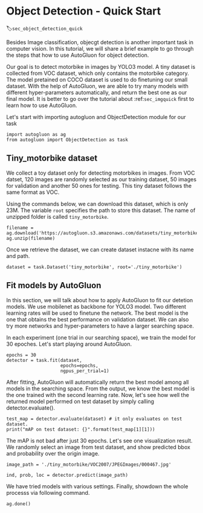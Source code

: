 # Object Detection - Quick Start
:label:`sec_object_detection_quick`

Besides Image classification, objecgt detection is another important task in computer vision. In this tutorial, we will share a brief example to go through the steps that how to use AutoGluon for object detection.

Our goal is to detect motorbike in images by YOLO3 model. A tiny dataset is collected from VOC dataset, which only contains the motorbike category. The model pretained on COCO dataset is used to do finetuning our small dataset. With the help of AutoGluon, we are able to try many models with different hyper-parameters automatically, and return the best one as our final model. It is better to go over the tutorial about :ref:`sec_imgquick` first to learn how to use AutoGluon.

Let's start with importing autogluon and ObjectDetection module for our task 
```{.python .input}
import autogluon as ag
from autogluon import ObjectDetection as task
```

## Tiny_motorbike dataset
We collect a toy dataset only for detecting motorbikes in images. From VOC datset, 120 images are randomly selected as our training dataset, 50 images for validation and another 50 ones for testing. This tiny dataset follows the same format as VOC. 

Using the commands below, we can download this dataset, which is only 23M. The variable `root` specifies the path to store this dataset. The name of unzipped folder is called `tiny_motorbike`.

```{.python .input}
filename = ag.download('https://autogluon.s3.amazonaws.com/datasets/tiny_motorbike.zip')
ag.unzip(filename)
```

Once we retrieve the dataset, we can create dataset instacne with its name and path.
```{.python .input}
dataset = task.Dataset('tiny_motorbike', root='./tiny_motorbike')
```

## Fit models by AutoGluon
In this section, we will talk about how to apply AutoGluon to fit our detetion models. We use mobilenet as backbone for YOLO3 model. Two different learning rates will be used to finetune the network. The best model is the one that obtains the best performance on validation dataset. We can also try more networks and hyper-parameters to have a larger searching space. 

In each experiment (one trial in our searching space), we train the model for 30 epoches. Let's start playing around AutoGluon.  


```{.python .input}
epochs = 30
detector = task.fit(dataset,
                    epochs=epochs,
                    ngpus_per_trial=1)
```

After fitting, AutoGluon will automatically return the best model among all models in the searching space. From the output, we know the best model is the one trained with the second learning rate. Now, let's see how well the returned model performed on test dataset by simply calling detector.evaluate().

```{.python .input}
test_map = detector.evaluate(dataset) # it only evaluates on test dataset.
print("mAP on test dataset: {}".format(test_map[1][1]))
```

The mAP is not bad after just 30 epochs. Let's see one visualization result. We randomly select an image from test dataset, and show predicted bbox and probability over the origin image.  

```{.python .input}
image_path = './tiny_motorbike/VOC2007/JPEGImages/000467.jpg'

ind, prob, loc = detector.predict(image_path)
```

We have tried models with various settings. Finally, showdown the whole processs via following command. 

```{.python .input}
ag.done()
```

